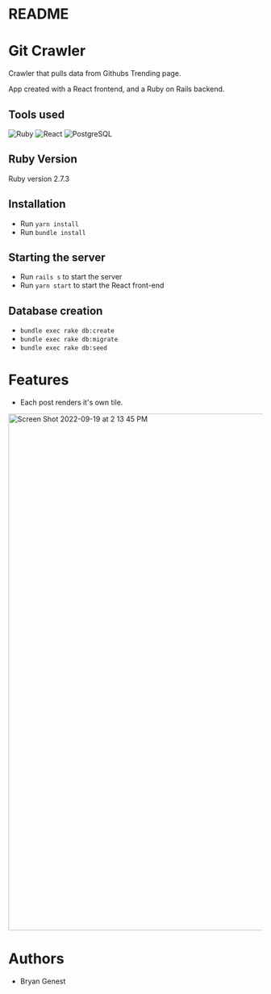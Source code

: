 # README

# Git Crawler

Crawler that pulls data from Githubs Trending page.

App created with a React frontend, and a Ruby on Rails backend.

## Tools used

![Ruby](https://img.shields.io/badge/-Ruby-black?style=flat-square&logo=Ruby)
![React](https://img.shields.io/badge/-React-black?style=flat-square&logo=react)
![PostgreSQL](https://img.shields.io/badge/-PostgreSQL-black?style=flat-square&logo=postgresql)

## Ruby Version

Ruby version 2.7.3

## Installation
* Run ```yarn install```
* Run ```bundle install```

## Starting the server
* Run ```rails s``` to start the server
* Run ```yarn start``` to start the React front-end

## Database creation
* ```bundle exec rake db:create```
* ```bundle exec rake db:migrate```
* ```bundle exec rake db:seed```


# Features
* Each post renders it's own tile.
<img width="1024" alt="Screen Shot 2022-09-19 at 2 13 45 PM" src="https://user-images.githubusercontent.com/38561548/191085862-8ef86741-490e-4b67-8969-5f2c5a09f36e.png">

# Authors
* Bryan Genest
